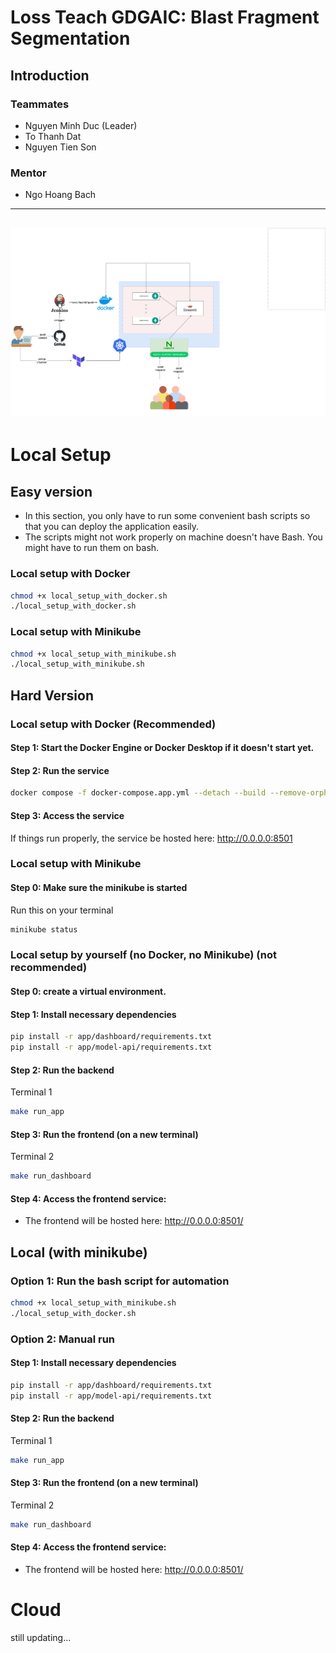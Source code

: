 # Loss Teach GDGAIC: Blast Fragment Segmentation

## Introduction

### Teammates
* Nguyen Minh Duc (Leader)
* To Thanh Dat
* Nguyen Tien Son
### Mentor
* Ngo Hoang Bach

---
![Rock Fragment Detection](imgs/map.png)
---

# Local Setup
## Easy version
* In this section, you only have to run some convenient bash scripts so that you can deploy the application easily.
* The scripts might not work properly on machine doesn't have Bash. You might have to run them on bash.
### __Local setup with Docker__
```bash
chmod +x local_setup_with_docker.sh
./local_setup_with_docker.sh
```
### __Local setup with Minikube__
```bash
chmod +x local_setup_with_minikube.sh
./local_setup_with_minikube.sh
```
## Hard Version
### __Local setup with Docker__ (Recommended)
#### Step 1: Start the Docker Engine or Docker Desktop if it doesn't start yet.
#### Step 2: Run the service
```bash
docker compose -f docker-compose.app.yml --detach --build --remove-orphans
```
#### Step 3: Access the service
If things run properly, the service be hosted here: http://0.0.0.0:8501

### __Local setup with Minikube__
#### Step 0: Make sure the minikube is started
Run this on your terminal
```bash
minikube status 
```
### __Local setup by yourself (no Docker, no Minikube) (not recommended)__

#### Step 0: create a virtual environment.
#### Step 1: Install necessary dependencies
```bash
pip install -r app/dashboard/requirements.txt
pip install -r app/model-api/requirements.txt
```
#### Step 2: Run the backend
Terminal 1
```bash
make run_app
```

#### Step 3: Run the frontend (on a new terminal)
Terminal 2
```bash
make run_dashboard
```
#### Step 4: Access the frontend service: 
- The frontend will be hosted here: http://0.0.0.0:8501/

## Local (with minikube)
### Option 1: Run the bash script for automation
```bash
chmod +x local_setup_with_minikube.sh
./local_setup_with_docker.sh
```
### Option 2: Manual run
#### Step 1: Install necessary dependencies
```bash
pip install -r app/dashboard/requirements.txt
pip install -r app/model-api/requirements.txt
```
#### Step 2: Run the backend
Terminal 1
```bash
make run_app
```

#### Step 3: Run the frontend (on a new terminal)
Terminal 2
```bash
make run_dashboard
```
#### Step 4: Access the frontend service: 
- The frontend will be hosted here: http://0.0.0.0:8501/

# Cloud
still updating...
